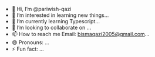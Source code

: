 - 👋 Hi, I’m @pariwish-qazi
- 👀 I’m interested in learning new things...
- 🌱 I’m currently learning Typescript...
- 💞️ I’m looking to collaborate on ...
- 📫 How to reach me Email: bismaqazi2005@gmail.com...
- 😄 Pronouns: ...
- ⚡ Fun fact: ...

<!---
pariwish-qazi/pariwish-qazi is a ✨ special ✨ repository because its `README.md` (this file) appears on your GitHub profile.
You can click the Preview link to take a look at your changes.
--->
